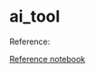 # ai_tool

Reference:

[Reference notebook](https://github.com/ALucek/tool-calling-guide/blob/main/tool_calling.ipynb)
